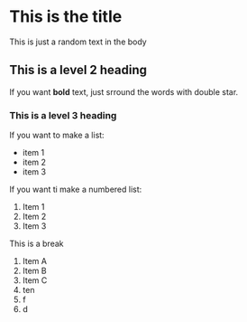 # This is the title

This is just a random text in  the body

## This is a level 2 heading

If you want **bold** text, just srround the words with double star.

### This is a level 3 heading

If you want to make a list:

- item 1
- item 2
- item 3

If you want ti make a numbered list:

1. Item 1
2. Item 2
3. Item 3

This is a break

1. Item A
1. Item B
1. Item C
1. ten
1. f
1. d
